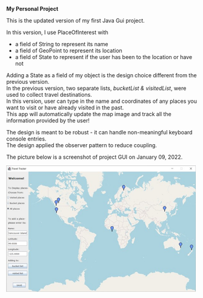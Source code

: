 **My Personal Project**

This is the updated version of my first Java Gui project.   

In this version, I use PlaceOfInterest with
- a field of String to represent its name
- a field of GeoPoint to represent its location
- a field of State to represent if the user has been to the location or have not

Adding a State as a field of my object is the design choice different from the previous version.   
In the previous version, two separate lists, *bucketList & visitedList*, were used to collect travel destinations.  
In this version, user can type in the name and coordinates of any places you want to visit or have already visited in the past.   
This app will automatically update the map image and track all the information provided by the user!

The design is meant to be robust - it can handle non-meaningful keyboard console entries.   
The design applied the observer pattern to reduce coupling. 

The picture below is a screenshot of project GUI on January 09, 2022.    
  
  
<img src="TravelApp_2022-01-09.jpg" alt="drawing" width="500"/>
